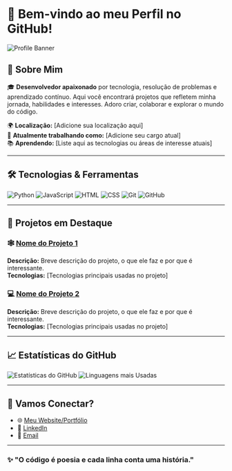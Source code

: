 # 🌟 Bem-vindo ao meu Perfil no GitHub!

![Profile Banner](https://via.placeholder.com/1000x200?text=Bem-vindo+ao+meu+GitHub!)

## 👋 Sobre Mim

🎓 **Desenvolvedor apaixonado** por tecnologia, resolução de problemas e aprendizado contínuo. Aqui você encontrará projetos que refletem minha jornada, habilidades e interesses. Adoro criar, colaborar e explorar o mundo do código.

🌍 **Localização:** [Adicione sua localização aqui]  
💼 **Atualmente trabalhando como:** [Adicione seu cargo atual]  
📚 **Aprendendo:** [Liste aqui as tecnologias ou áreas de interesse atuais]  

---

## 🛠️ Tecnologias & Ferramentas

![Python](https://img.shields.io/badge/-Python-3776AB?logo=python&logoColor=white&style=for-the-badge)
![JavaScript](https://img.shields.io/badge/-JavaScript-F7DF1E?logo=javascript&logoColor=black&style=for-the-badge)
![HTML](https://img.shields.io/badge/-HTML5-E34F26?logo=html5&logoColor=white&style=for-the-badge)
![CSS](https://img.shields.io/badge/-CSS3-1572B6?logo=css3&logoColor=white&style=for-the-badge)
![Git](https://img.shields.io/badge/-Git-F05032?logo=git&logoColor=white&style=for-the-badge)
![GitHub](https://img.shields.io/badge/-GitHub-181717?logo=github&logoColor=white&style=for-the-badge)

---

## 🚀 Projetos em Destaque

### 🕸️ [Nome do Projeto 1](https://github.com/usuario/projeto1)
**Descrição:** Breve descrição do projeto, o que ele faz e por que é interessante.  
**Tecnologias:** [Tecnologias principais usadas no projeto]

### 💻 [Nome do Projeto 2](https://github.com/usuario/projeto2)
**Descrição:** Breve descrição do projeto, o que ele faz e por que é interessante.  
**Tecnologias:** [Tecnologias principais usadas no projeto]

---

## 📈 Estatísticas do GitHub

![Estatísticas do GitHub](https://github-readme-stats.vercel.app/api?username=seu-usuario&show_icons=true&theme=radical)
![Linguagens mais Usadas](https://github-readme-stats.vercel.app/api/top-langs/?username=seu-usuario&layout=compact&theme=radical)

---

## 🤝 Vamos Conectar?

- 🌐 [Meu Website/Portfólio](https://seusite.com)
- 💼 [LinkedIn](https://linkedin.com/in/seu-perfil)
- 📧 [Email](mailto:seu-email@example.com)

---

### ✨ "O código é poesia e cada linha conta uma história."


